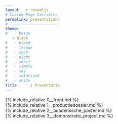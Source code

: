 ```yaml
---
layout   : revealjs
# Custom Page Variables
permalink: presentation/
# ─────────────────────
theme:
#   - beige
   - black
#   - blood
#   - league
#   - moon
#   - night
#   - serif
#   - simple
#   - sky
#   - solarized
#   - white
title      : Presentatie
---
```

<section>
    {% include_relative 0__front.md %}
</section>

<section>
    {% include_relative 1__productiedossier.md %}
</section>

<section>
    {% include_relative 2__academische_poster.md %}
</section>

<section>
    {% include_relative 3__demonstratie_project.md %}
</section>
